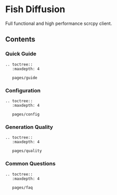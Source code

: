 # Fish Diffusion

Full functional and high performance scrcpy client.

## Contents

### Quick Guide
```{eval-rst}
.. toctree::
   :maxdepth: 4

   pages/guide
```

### Configuration
```{eval-rst}
.. toctree::
   :maxdepth: 4

   pages/config
```

### Generation Quality
```{eval-rst}
.. toctree::
   :maxdepth: 4

   pages/quality
```

### Common Questions
```{eval-rst}
.. toctree::
   :maxdepth: 4

   pages/faq
```
